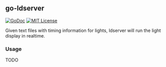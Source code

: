 ## go-ldserver

[![GoDoc](https://godoc.org/github.com/nathan-osman/go-ldserver?status.svg)](https://godoc.org/github.com/nathan-osman/go-ldserver)
[![MIT License](http://img.shields.io/badge/license-MIT-9370d8.svg?style=flat)](http://opensource.org/licenses/MIT)

Given text files with timing information for lights, ldserver will run the light display in realtime.

### Usage

TODO
